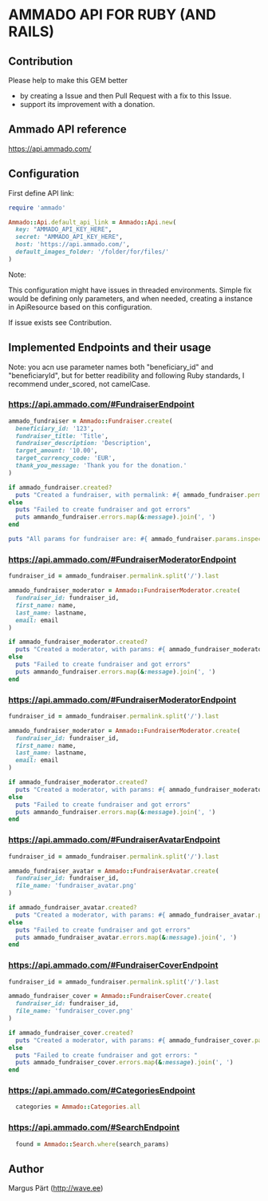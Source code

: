 AMMADO API FOR RUBY (AND RAILS)
===============================

Contribution
------------

Please help to make this GEM better
  + by creating a Issue and then Pull Request with a fix to this Issue.
  + support its improvement with a donation.



Ammado API reference
--------------------

https://api.ammado.com/


Configuration
-------------

First define API link:

```ruby
require 'ammado'

Ammado::Api.default_api_link = Ammado::Api.new(
  key: "AMMADO_API_KEY_HERE",
  secret: "AMMADO_API_KEY_HERE",
  host: 'https://api.ammado.com/',
  default_images_folder: '/folder/for/files/'
)
```

Note:

This configuration might have issues in threaded environments.
Simple fix would be defining only parameters, and when needed, creating a instance in ApiResource based on this configuration.

If issue exists see Contribution.



Implemented Endpoints and their usage
-------------------------------------


Note: you acn use parameter names both "beneficiary_id" and "beneficiaryId", but for better readibility and following Ruby standards,
I recommend under_scored, not camelCase.



### https://api.ammado.com/#FundraiserEndpoint

```ruby
ammado_fundraiser = Ammado::Fundraiser.create(
  beneficiary_id: '123',
  fundraiser_title: 'Title',
  fundraiser_description: 'Description',
  target_amount: '10.00',
  target_currency_code: 'EUR',
  thank_you_message: 'Thank you for the donation.'
)

if ammado_fundraiser.created?
  puts "Created a fundraiser, with permalink: #{ ammado_fundraiser.permalink }"
else
  puts "Failed to create fundraiser and got errors"
  puts ammando_fundraiser.errors.map(&:message).join(', ')
end

puts "All params for fundraiser are: #{ ammado_fundraiser.params.inspect }"
```



### https://api.ammado.com/#FundraiserModeratorEndpoint

```ruby
fundraiser_id = ammado_fundraiser.permalink.split('/').last

ammado_fundraiser_moderator = Ammado::FundraiserModerator.create(
  fundraiser_id: fundraiser_id,
  first_name: name,
  last_name: lastname,
  email: email
)

if ammado_fundraiser_moderator.created?
  puts "Created a moderator, with params: #{ ammado_fundraiser_moderator.params.inspect }"
else
  puts "Failed to create fundraiser and got errors"
  puts ammando_fundraiser.errors.map(&:message).join(', ')
end
```



### https://api.ammado.com/#FundraiserModeratorEndpoint

```ruby
fundraiser_id = ammado_fundraiser.permalink.split('/').last

ammado_fundraiser_moderator = Ammado::FundraiserModerator.create(
  fundraiser_id: fundraiser_id,
  first_name: name,
  last_name: lastname,
  email: email
)

if ammado_fundraiser_moderator.created?
  puts "Created a moderator, with params: #{ ammado_fundraiser_moderator.params.inspect }"
else
  puts "Failed to create fundraiser and got errors"
  puts ammando_fundraiser.errors.map(&:message).join(', ')
end
```



### https://api.ammado.com/#FundraiserAvatarEndpoint

```ruby
fundraiser_id = ammado_fundraiser.permalink.split('/').last

ammado_fundraiser_avatar = Ammado::FundraiserAvatar.create(
  fundraiser_id: fundraiser_id,
  file_name: 'fundraiser_avatar.png'
)

if ammado_fundraiser_avatar.created?
  puts "Created a moderator, with params: #{ ammado_fundraiser_avatar.params.inspect }"
else
  puts "Failed to create fundraiser and got errors"
  puts ammado_fundraiser_avatar.errors.map(&:message).join(', ')
end
```



### https://api.ammado.com/#FundraiserCoverEndpoint

```ruby
fundraiser_id = ammado_fundraiser.permalink.split('/').last

ammado_fundraiser_cover = Ammado::FundraiserCover.create(
  fundraiser_id: fundraiser_id,
  file_name: 'fundraiser_cover.png'
)

if ammado_fundraiser_cover.created?
  puts "Created a moderator, with params: #{ ammado_fundraiser_cover.params.inspect }"
else
  puts "Failed to create fundraiser and got errors: "
  puts ammado_fundraiser_cover.errors.map(&:message).join(', ')
end
```


### https://api.ammado.com/#CategoriesEndpoint

```ruby
  categories = Ammado::Categories.all
```



### https://api.ammado.com/#SearchEndpoint

```ruby
  found = Ammado::Search.where(search_params)
```



Author
------

Margus Pärt (http://wave.ee)
